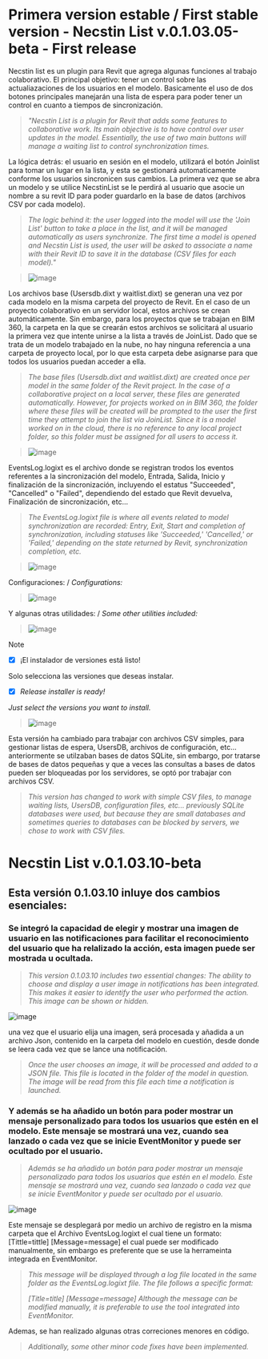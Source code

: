 # Primera version estable / First stable version - Necstin List v.0.1.03.05-beta - First release

Necstin list es un plugin para Revit que agrega algunas funciones al trabajo colaborativo. El principal objetivo: tener un control sobre las actualiazaciones de los usuarios en el modelo. 
Basicamente el uso de dos botones principales manejarán una lista de espera para poder tener un control en cuanto a tiempos de sincronización. 

> _"Necstin List is a plugin for Revit that adds some features to collaborative work. Its main objective is to have control over user updates in the model. Essentially, the use of two main buttons will manage a waiting list to control synchronization times._

La lógica detrás: el usuario en sesión en el modelo, utilizará el botón Joinlist para tomar un lugar en la lista, y esta se gestionará automaticamente conforme los usuarios sincronicen sus cambios.
La primera vez que se abra un modelo y se utilice NecstinList se le perdirá al usuario que asocie un nombre a su revit ID para poder guardarlo en la base de datos (archivos CSV por cada modelo). 

> _The logic behind it: the user logged into the model will use the 'Join List' button to take a place in the list, and it will be managed automatically as users synchronize._
> _The first time a model is opened and Necstin List is used, the user will be asked to associate a name with their Revit ID to save it in the database (CSV files for each model)."_

>![image](https://github.com/maxgmoon/Necstin-List/assets/66993948/a79250a9-9cff-4843-aa4b-d2e3c60861ea)
>


Los archivos base (Usersdb.dixt y waitlist.dixt) se generan una vez por cada modelo en la misma carpeta del proyecto de Revit. En el caso de un proyecto colaborativo en un servidor local, estos archivos se crean automáticamente. Sin embargo, para los proyectos que se trabajan en BIM 360, la carpeta en la que se crearán estos archivos se solicitará al usuario la primera vez que intente unirse a la lista a través de JoinList. Dado que se trata de un modelo trabajado en la nube, no hay ninguna referencia a una carpeta de proyecto local, por lo que esta carpeta debe asignarse para que todos los usuarios puedan acceder a ella.

> _The base files (Usersdb.dixt and waitlist.dixt) are created once per model in the same folder of the Revit project. In the case of a collaborative project on a local server, these files are generated automatically. However, for projects worked on in BIM 360, the folder where these files will be created will be prompted to the user the first time they attempt to join the list via JoinList. Since it is a model worked on in the cloud, there is no reference to any local project folder, so this folder must be assigned for all users to access it._

>![image](https://github.com/maxgmoon/Necstin-List/assets/66993948/a71dc62c-757a-4649-89da-515f955667ea)
>

EventsLog.logixt es el archivo donde se registran trodos los eventos referentes a la sincronización del modelo, Entrada, Salida, Inicio y finalización de la sincronización, incluyendo el estatus "Succeeded", "Cancelled" o "Failed", dependiendo del estado que Revit devuelva, Finalización de sincronización, etc...

> _The EventsLog.logixt file is where all events related to model synchronization are recorded: Entry, Exit, Start and completion of synchronization, including statuses like 'Succeeded,' 'Cancelled,' or 'Failed,' depending on the state returned by Revit, synchronization completion, etc._

>![image](https://github.com/maxgmoon/Necstin-List/assets/66993948/b8fb0e70-89a1-4003-ba20-10e081fdc1cd)
>

Configuraciones: / _Configurations:_
>![image](https://github.com/maxgmoon/Necstin-List/assets/66993948/dd5b0cf8-2b97-4ec1-90a9-4d0272d64271)



Y algunas otras utilidades: / _Some other utilities included:_
>![image](https://github.com/maxgmoon/Necstin-List/assets/66993948/bfcf3794-9166-48ac-9753-3b2d41c7e31f)
>

> [!NOTE]
>
> - [X] ¡El instalador de versiones está listo! 
>
>Solo selecciona las versiones que deseas instalar.
>
>
> - [X] _Release installer is ready!_
>
> _Just select the versions you want to install._


>![image](https://github.com/maxgmoon/Necstin-List/assets/66993948/966a5ea1-8d8b-45e5-b4f6-4f2062006819)




Esta versión ha cambiado para trabajar con archivos CSV simples, para gestionar listas de espera, UsersDB, archivos de configuración, etc... anteriormente se utilzaban bases de datos SQLite, sin embargo, por tratarse de bases de datos pequeñas y que a veces las consultas a bases de datos pueden ser bloqueadas por los servidores, se optó por trabajar con archivos CSV.

> _This version has changed to work with simple CSV files, to manage waiting lists, UsersDB, configuration files, etc... previously SQLite databases were used, but because they are small databases and sometimes queries to databases can be blocked by servers, we chose to work with CSV files._

# Necstin List v.0.1.03.10-beta

## Esta versión 0.1.03.10 inluye dos cambios esenciales: 
### Se integró la capacidad de elegir y mostrar una imagen de usuario en las notificaciones para facilitar el reconocimiento del usuario que ha relalizado la acción, esta imagen puede ser mostrada u ocultada. 

>_This version 0.1.03.10 includes two essential changes:_
>_The ability to choose and display a user image in notifications has been integrated. This makes it easier to identify the user who performed the action. This image can be shown or hidden._

![image](https://github.com/maxgmoon/Necstin-List/assets/66993948/1108fd90-cf7b-4ac2-9ae3-8fbf9d2deb58)

una vez que el usuario elija una imagen, será procesada y añadida a un archivo Json, contenido en la carpeta del modelo en cuestión, desde donde se leera cada vez que se lance una notificación.

>_Once the user chooses an image, it will be processed and added to a JSON file. This file is located in the folder of the model in question. The image will be read from this file each time a notification is launched._

### Y además se ha añadido un botón para poder mostrar un mensaje personalizado para todos los usuarios que estén en el modelo. Este mensaje se mostrará una vez, cuando sea lanzado o cada vez que se inicie EventMonitor y puede ser ocultado por el usuario.

>_Además se ha añadido un botón para poder mostrar un mensaje personalizado para todos los usuarios que estén en el modelo. Este mensaje se mostrará una vez, cuando sea lanzado o cada vez que se inicie EventMonitor y puede ser ocultado por el usuario._

![image](https://github.com/maxgmoon/Necstin-List/assets/66993948/d0f32f9e-a836-4f2b-bd06-59f4706c5afc)


Este mensaje se desplegará por medio un archivo de registro en la misma carpeta que el Archivo EventsLog.logixt el cual tiene un formato:
[Tittle=tittle]
[Message=message]
el cual puede ser modificado manualmente, sin embargo es preferente que se use la herrameinta integrada en EventMonitor.

>_This message will be displayed through a log file located in the same folder as the EventsLog.logixt file. The file follows a specific format:_
>
>_[Title=title]_
>_[Message=message]_
>_Although the message can be modified manually, it is preferable to use the tool integrated into EventMonitor._

Ademas, se han realizado algunas otras correciones menores en código.
>_Additionally, some other minor code fixes have been implemented._
